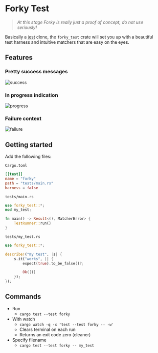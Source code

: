 # Forky Test

> *At this stage Forky is really just a proof of concept, do not use seriously!*

Basically a [jest](https://jestjs.io/) clone, the `forky_test` crate will set you up with a beautiful test harness and intuitive matchers that are easy on the eyes.
## Features

### Pretty success messages

![success](https://raw.githubusercontent.com/mrchantey/forky/main/docs/images/success.png)

### In progress indication

![progress](https://raw.githubusercontent.com/mrchantey/forky/main/docs/images/progress.png)

### Failure context

![failure](https://raw.githubusercontent.com/mrchantey/forky/main/docs/images/failure.png)

## Getting started
Add the following files:

`Cargo.toml`
```toml
[[test]]
name = "forky"
path = "tests/main.rs"
harness = false
```

`tests/main.rs`
```rust
use forky_test::*;
mod my_test;

fn main() -> Result<(), MatcherError> {
	TestRunner::run()
}
```

`tests/my_test.rs`
```rust
use forky_test::*;

describe!("my test", |s| {
	s.it("works", || {
		expect(true).to_be_false()?;

		Ok(())
	});
});
```

## Commands

- Run 
   - `cargo test --test forky`
- With watch
   - `cargo watch -q -x 'test --test forky -- -w'`
   - Clears terminal on each run
   - Returns an exit code zero (cleaner)
- Specify filename
   - `cargo test --test forky -- my_test`